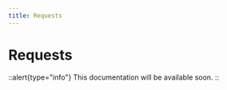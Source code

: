 ```yaml
---
title: Requests
---
```


# Requests

::alert{type="info"}
This documentation will be available soon.
::